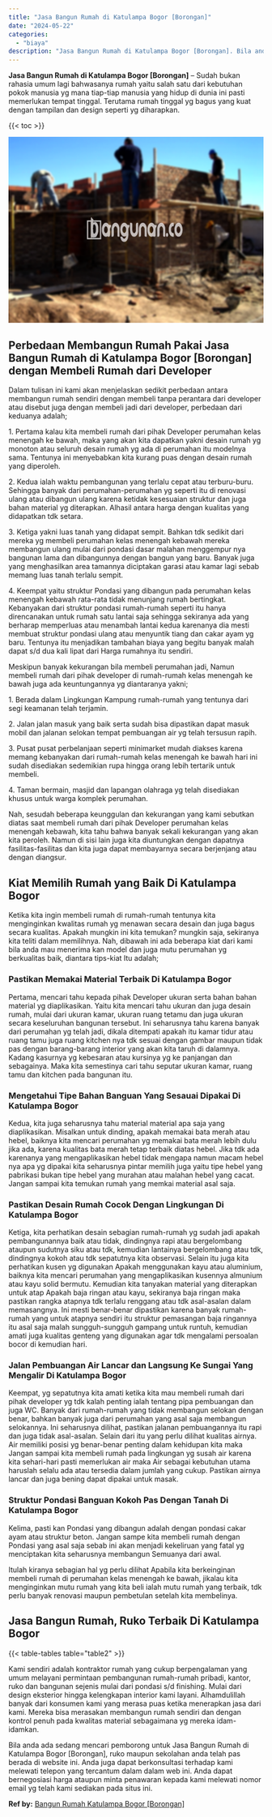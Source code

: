 ```yaml
---
title: "Jasa Bangun Rumah di Katulampa Bogor [Borongan]"
date: "2024-05-22"
categories: 
  - "biaya"
description: "Jasa Bangun Rumah di Katulampa Bogor [Borongan]. Bila anda ada sedang mencari pemborong untuk Jasa Bangun Rumah di Katulampa Bogor [Borongan], ruko maupun..."
---
```


**Jasa Bangun Rumah di Katulampa Bogor \[Borongan\]** – Sudah bukan rahasia umum lagi bahwasanya rumah yaitu salah satu dari kebutuhan pokok manusia yg mana tiap-tiap manusia yang hidup di dunia ini pasti memerlukan tempat tinggal. Terutama rumah tinggal yg bagus yang kuat dengan tampilan dan design seperti yg diharapkan.

{{< toc >}}

![Jasa Bangun Rumah di Katulampa Bogor [Borongan]](/images/borong-bangunan-20.png)

## Perbedaan Membangun Rumah Pakai Jasa Bangun Rumah di Katulampa Bogor \[Borongan\] dengan Membeli Rumah dari Developer

Dalam tulisan ini kami akan menjelaskan sedikit perbedaan antara membangun rumah sendiri dengan membeli tanpa perantara dari developer atau disebut juga dengan membeli jadi dari developer, perbedaan dari keduanya adalah;

1\. Pertama kalau kita membeli rumah dari pihak Developer perumahan kelas menengah ke bawah, maka yang akan kita dapatkan yakni desain rumah yg monoton atau seluruh desain rumah yg ada di perumahan itu modelnya sama. Tentunya ini menyebabkan kita kurang puas dengan desain rumah yang diperoleh.

2\. Kedua ialah waktu pembangunan yang terlalu cepat atau terburu-buru. Sehingga banyak dari perumahan-perumahan yg seperti itu di renovasi ulang atau dibangun ulang karena ketidak kesesuaian struktur dan juga bahan material yg diterapkan. Alhasil antara harga dengan kualitas yang didapatkan tdk setara.

3\. Ketiga yakni luas tanah yang didapat sempit. Bahkan tdk sedikit dari mereka yg membeli perumahan kelas menengah kebawah mereka membangun ulang mulai dari pondasi dasar malahan menggempur nya bangunan lama dan dibangunnya dengan bangun yang baru. Banyak juga yang menghasilkan area tamannya diciptakan garasi atau kamar lagi sebab memang luas tanah terlalu sempit.

4\. Keempat yaitu struktur Pondasi yang dibangun pada perumahan kelas menengah kebawah rata-rata tidak menunjang rumah bertingkat. Kebanyakan dari struktur pondasi rumah-rumah seperti itu hanya direncanakan untuk rumah satu lantai saja sehingga sekiranya ada yang berharap memperluas atau menambah lantai kedua karenanya dia mesti membuat struktur pondasi ulang atau menyuntik tiang dan cakar ayam yg baru. Tentunya itu menjadikan tambahan biaya yang begitu banyak malah dapat s/d dua kali lipat dari Harga rumahnya itu sendiri.

Meskipun banyak kekurangan bila membeli perumahan jadi, Namun membeli rumah dari pihak developer di rumah-rumah kelas menengah ke bawah juga ada keuntungannya yg diantaranya yakni;

1\. Berada dalam Lingkungan Kampung rumah-rumah yang tentunya dari segi keamanan telah terjamin.

2\. Jalan jalan masuk yang baik serta sudah bisa dipastikan dapat masuk mobil dan jalanan selokan tempat pembuangan air yg telah tersusun rapih.

3\. Pusat pusat perbelanjaan seperti minimarket mudah diakses karena memang kebanyakan dari rumah-rumah kelas menengah ke bawah hari ini sudah disediakan sedemikian rupa hingga orang lebih tertarik untuk membeli.

4\. Taman bermain, masjid dan lapangan olahraga yg telah disediakan khusus untuk warga komplek perumahan.

Nah, sesudah beberapa keunggulan dan kekurangan yang kami sebutkan diatas saat membeli rumah dari pihak Developer perumahan kelas menengah kebawah, kita tahu bahwa banyak sekali kekurangan yang akan kita peroleh. Namun di sisi lain juga kita diuntungkan dengan dapatnya fasilitas-fasilitas dan kita juga dapat membayarnya secara berjenjang atau dengan diangsur.

## Kiat Memilih Rumah yang Baik Di Katulampa Bogor

Ketika kita ingin membeli rumah di rumah-rumah tentunya kita menginginkan kwalitas rumah yg menawan secara desain dan juga bagus secara kualitas. Apakah mungkin ini kita temukan? mungkin saja, sekiranya kita teliti dalam memilihnya. Nah, dibawah ini ada beberapa kiat dari kami bila anda mau menerima kan model dan juga mutu perumahan yg berkualitas baik, diantara tips-kiat Itu adalah;

### Pastikan Memakai Material Terbaik Di Katulampa Bogor

Pertama, mencari tahu kepada pihak Developer ukuran serta bahan bahan material yg diaplikasikan. Yaitu kita mencari tahu ukuran dan juga desain rumah, mulai dari ukuran kamar, ukuran ruang tetamu dan juga ukuran secara keseluruhan bangunan tersebut. Ini seharusnya tahu karena banyak dari perumahan yg telah jadi, dikala ditempati apakah itu kamar tidur atau ruang tamu juga ruang kitchen nya tdk sesuai dengan gambar maupun tidak pas dengan barang-barang interior yang akan kita taruh di dalamnya. Kadang kasurnya yg kebesaran atau kursinya yg ke panjangan dan sebagainya. Maka kita semestinya cari tahu seputar ukuran kamar, ruang tamu dan kitchen pada bangunan itu.

### Mengetahui Tipe Bahan Banguan Yang Sesauai Dipakai Di Katulampa Bogor

Kedua, kita juga seharusnya tahu material material apa saja yang diaplikasikan. Misalkan untuk dinding, apakah memakai bata merah atau hebel, baiknya kita mencari perumahan yg memakai bata merah lebih dulu jika ada, karena kualitas bata merah tetap terbaik diatas hebel. Jika tdk ada karenanya yang mengaplikasikan hebel tidak mengapa namun macam hebel nya apa yg dipakai kita seharusnya pintar memilih juga yaitu tipe hebel yang pabrikasi bukan tipe hebel yang murahan atau malahan hebel yang cacat. Jangan sampai kita temukan rumah yang memkai material asal saja.

### Pastikan Desain Rumah Cocok Dengan Lingkungan Di Katulampa Bogor

Ketiga, kita perhatikan desain sebagian rumah-rumah yg sudah jadi apakah pembangunannya baik atau tidak, dindingnya rapi atau bergelombang ataupun sudutnya siku atau tdk, kemudian lantainya bergelombang atau tdk, dindingnya kokoh atau tdk sepatutnya kita observasi. Selain itu juga kita perhatikan kusen yg digunakan Apakah menggunakan kayu atau aluminium, baiknya kita mencari perumahan yang mengaplikasikan kusennya almunium atau kayu solid bermutu. Kemudian kita tanyakan material yang diterapkan untuk atap Apakah baja ringan atau kayu, sekiranya baja ringan maka pastikan rangka atapnya tdk terlalu renggang atau tdk asal-asalan dalam memasangnya. Ini mesti benar-benar dipastikan karena banyak rumah-rumah yang untuk atapnya sendiri itu struktur pemasangan baja ringannya itu asal saja malah sungguh-sungguh gampang untuk runtuh, kemudian amati juga kualitas genteng yang digunakan agar tdk mengalami persoalan bocor di kemudian hari.

### Jalan Pembuangan Air Lancar dan Langsung Ke Sungai Yang Mengalir Di Katulampa Bogor

Keempat, yg sepatutnya kita amati ketika kita mau membeli rumah dari pihak developer yg tdk kalah penting ialah tentang pipa pembuangan dan juga WC. Banyak dari rumah-rumah yang tidak membangun selokan dengan benar, bahkan banyak juga dari perumahan yang asal saja membangun selokannya. Ini seharusnya dilihat, pastikan jalanan pembuangannya itu rapi dan juga tidak asal-asalan. Selain dari itu yang perlu dilihat kualitas airnya. Air memiliki posisi yg benar-benar penting dalam kehidupan kita maka Jangan sampai kita membeli rumah pada lingkungan yg susah air karena kita sehari-hari pasti memerlukan air maka Air sebagai kebutuhan utama haruslah selalu ada atau tersedia dalam jumlah yang cukup. Pastikan airnya lancar dan juga bening dapat dipakai untuk masak.

### Struktur Pondasi Banguan Kokoh Pas Dengan Tanah Di Katulampa Bogor

Kelima, pasti kan Pondasi yang dibangun adalah dengan pondasi cakar ayam atau struktur beton. Jangan sampe kita membeli rumah dengan Pondasi yang asal saja sebab ini akan menjadi kekeliruan yang fatal yg menciptakan kita seharusnya membangun Semuanya dari awal.

Itulah kiranya sebagian hal yg perlu dilihat Apabila kita berkeinginan membeli rumah di perumahan kelas menengah ke bawah, jikalau kita menginginkan mutu rumah yang kita beli ialah mutu rumah yang terbaik, tdk perlu banyak renovasi maupun pembetulan setelah kita membelinya.

## Jasa Bangun Rumah, Ruko Terbaik Di Katulampa Bogor

{{< table-tables table="table2" >}}

Kami sendiri adalah kontraktor rumah yang cukup berpengalaman yang umum melayani permintaan pembangunan rumah-rumah pribadi, kantor, ruko dan bangunan sejenis mulai dari pondasi s/d finishing. Mulai dari design eksterior hingga kelengkapan interior kami layani. Alhamdulillah banyak dari konsumen kami yang merasa puas ketika menerapkan jasa dari kami. Mereka bisa merasakan membangun rumah sendiri dan dengan kontrol penuh pada kwalitas material sebagaimana yg mereka idam-idamkan.

Bila anda ada sedang mencari pemborong untuk Jasa Bangun Rumah di Katulampa Bogor \[Borongan\], ruko maupun sekolahan anda telah pas berada di website ini. Anda juga dapat berkonsultasi terhadap kami melewati telepon yang tercantum dalam dalam web ini. Anda dapat bernegosiasi harga ataupun minta penawaran kepada kami melewati nomor email yg telah kami sediakan pada situs ini.

**Ref by:** [Bangun Rumah Katulampa Bogor [Borongan]](https://id.wikipedia.org/wiki/Bangun)
